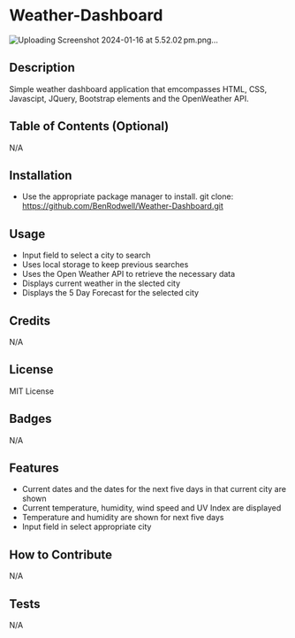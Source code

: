 # Weather-Dashboard

![Uploading Screenshot 2024-01-16 at 5.52.02 pm.png…]()

## Description

Simple weather dashboard application that emcompasses HTML, CSS, Javascipt, JQuery, Bootstrap elements and the OpenWeather API.

## Table of Contents (Optional)

N/A

## Installation

- Use the appropriate package manager to install.
  git clone: https://github.com/BenRodwell/Weather-Dashboard.git

## Usage

- Input field to select a city to search
- Uses local storage to keep previous searches
- Uses the Open Weather API to retrieve the necessary data
- Displays current weather in the slected city
- Displays the 5 Day Forecast for the selected city

## Credits

N/A

## License

MIT License

## Badges

N/A

## Features

- Current dates and the dates for the next five days in that current city are shown
- Current temperature, humidity, wind speed and UV Index are displayed
- Temperature and humidity are shown for next five days
- Input field in select appropriate city

## How to Contribute

N/A

## Tests

N/A
